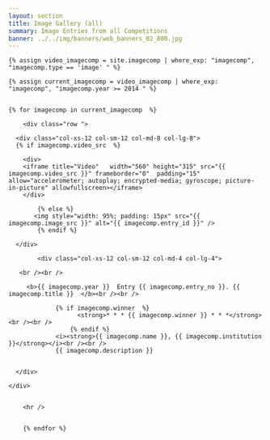 ```yaml
---
layout: section
title: Image Gallery (all)
summary: Image Entries from all Competitions
banner: ../../img/banners/web_banners_02_800.jpg
---
```



<section id="service">
  <div class="container">


    {% assign video_imagecomp = site.imagecomp | where_exp: "imagecomp", "imagecomp.type == 'image' " %}
	
    {% assign current_imagecomp = video_imagecomp | where_exp: "imagecomp", "imagecomp.year >= 2014 " %}


    {% for imagecomp in current_imagecomp  %}
	
		<div class="row ">	

      <div class="col-xs-12 col-sm-12 col-md-8 col-lg-8">
	  {% if imagecomp.video_src  %}

		<div>
		<iframe title="Video"   width="560" height="315" src="{{ imagecomp.video_src }}" frameborder="0"  padding="15" allow="accelerometer; autoplay; encrypted-media; gyroscope; picture-in-picture" allowfullscreen></iframe>
		</div>


<!--
         <a href="{{ imagecomp.video_src }}" target="_blank" ><img style="width: 95%; padding: 15px" src="{{ imagecomp.image_src }}" alt="Entry {{ imagecomp.entry_no }}" title="Click to play video"  /></a>
-->

			{% else %}
	       <img style="width: 95%; padding: 15px" src="{{ imagecomp.image_src }}" alt="{{ imagecomp.entry_id }}" />
			{% endif %}
			
      </div>
			
			<div class="col-xs-12 col-sm-12 col-md-4 col-lg-4">
        
       <br /><br />
  
  		 <b>{{ imagecomp.year }}  Entry {{ imagecomp.entry_no }}. {{ imagecomp.title }}  </b><br /><br />
			 
			     {% if imagecomp.winner  %}
					   <strong>* * * {{ imagecomp.winner }} * * *</strong><br /><br />
					 {% endif %}
			     <i><strong>{{ imagecomp.name }}, {{ imagecomp.institution }}</strong></i><br /><br /> 
  		 		 {{ imagecomp.description }}
 

      </div>
			
    </div>	
	
	
		<hr />
		
		
		{% endfor %}
		



	
		

		
		
			
		
  </div>
</section>

